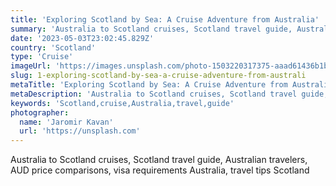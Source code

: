 ```yaml
---
title: 'Exploring Scotland by Sea: A Cruise Adventure from Australia'
summary: 'Australia to Scotland cruises, Scotland travel guide, Australian travelers, AUD price comparisons, visa requirements Australia, travel tips Scotland'
date: '2023-05-03T23:02:45.829Z'
country: 'Scotland'
type: 'Cruise'
imageUrl: 'https://images.unsplash.com/photo-1503220317375-aaad61436b1b'
slug: 1-exploring-scotland-by-sea-a-cruise-adventure-from-australi
metaTitle: 'Exploring Scotland by Sea: A Cruise Adventure from Australia'
metaDescription: 'Australia to Scotland cruises, Scotland travel guide, Australian travelers, AUD price comparisons, visa requirements Australia, travel tips Scotland'
keywords: 'Scotland,cruise,Australia,travel,guide'
photographer:
  name: 'Jaromir Kavan'
  url: 'https://unsplash.com'
---
```


Australia to Scotland cruises, Scotland travel guide, Australian travelers, AUD price comparisons, visa requirements Australia, travel tips Scotland